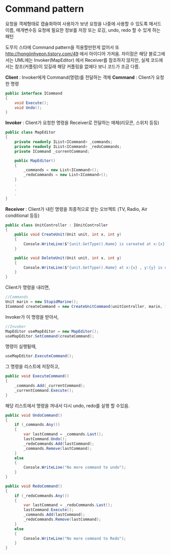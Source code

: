 # Command pattern
요청을 객체형태로 캡슐화하여 사용자가 보낸 요청을 나중에 사용할 수 있도록 매서드 이름, 매개변수등 요청에 필요한 정보를 저장 또는 로깅, undo, redo 할 수 있게 하는 패턴

도무지 스타에 Command pattern을 적용할만한게 없어서 또 http://hongjinhyeon.tistory.com/49 에서 아이디어 가져옴.
차이점은 해당 블로그에서는 UML에는 Invoker(MapEditor) 에서 Receiver를 참조하지 않지만, 실제 코드에서는 참조(커플링)이 있길래 해당 커플링을 없애다 보니 코드가 조금 다름.

<b>Client</b> : Invoker에게 Command(명령)를 전달하는 객체
<b>Command</b> : Client가 요청한 명령
```cs
public interface ICommand
{
    void Execute();
    void Undo();
}
```
<b>Invoker</b> : Client가 요청한 명령을 Receiver로 전달하는 매체(리모콘, 스위치 등등)
```cs
public class MapEditor
{
    private readonly IList<ICommand> _commands;
    private readonly IList<ICommand> _redoCommands;
    private ICommand _currentCommand;

    public MapEditor()
    {
        _commands = new List<ICommand>();
        _redoCommands = new List<ICommand>();
    }
    .
    .
    .
}
```
<b>Receiver</b> : Client가 내린 명령을 최종적으로 받는 오브젝트 (TV, Radio, Air conditional 등등)
```cs
public class UnitController : IUnitController
{
    public void CreateUnit(Unit unit, int x, int y)
    {
        Console.WriteLine($"{unit.GetType().Name} is careated at x:{x} , y:{y}");
    }

    public void DeleteUnit(Unit unit, int x, int y)
    {
        Console.WriteLine($"{unit.GetType().Name} at x:{x} , y:{y} is deleted");
    }
}

```
Client가 명령을 내리면, 
```cs
//Commands
Unit marin = new StupidMarine();
ICommand createCommand = new CreateUnitCommand(unitController, marin, 100, 200);
```
Invoker가 이 명령을 받아서,
```cs
//Invoker
MapEditor useMapEditor = new MapEditor();
useMapEditor.SetCommand(createCommand);
```
명령이 실행될때,
```cs
useMapEditor.ExecuteCommand();
```
그 명령을 리스트에 저장하고, 
```cs
public void ExecuteCommand()
{
    _commands.Add(_currentCommand);
    _currentCommand.Execute();
}

```
해당 리스트에서 명령을 꺼내서 다시 undo, redo를 실행 할 수있음.
```cs
public void UndoCommand()
{
    if (_commands.Any())
    {
        var lastCommand = _commands.Last();
        lastCommand.Undo();
        _redoCommands.Add(lastCommand);
        _commands.Remove(lastCommand);
    }
    else
    {
        Console.WriteLine("No more command to undo");
    }
}

public void RedoCommand()
{
    if (_redoCommands.Any())
    {
        var lastCommand = _redoCommands.Last();
        lastCommand.Execute();
        _commands.Add(lastCommand);
        _redoCommands.Remove(lastCommand);
    }
    else
    {
        Console.WriteLine("No more command to Redo");
    }
}

```
